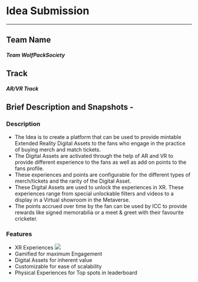 # Idea Submission
------------
## Team Name 
##### Team WolfPackSociety
## Track 
##### AR/VR Track
## Brief Description and Snapshots -
### Description
- The Idea is to create a platform that can be used to provide mintable Extended Reality Digital Assets to the fans who engage in the practice of buying merch and match tickets. 
- The Digital Assets are activated through the help of AR and VR to provide different experience to the fans as well as add on points to the fans profile.
- These experiences and points are configurable for the different types of merch/tickets and the rarity of the Digital Asset.
- These Digital Assets are used to unlock the experiences in XR. These experiences range from special unlockable filters and videos to a display in a Virtual showroom in the Metaverse.
- The points accrued over time by the fan can be used by ICC to provide rewards like signed memorabilia or a meet & greet with their favourite cricketer.

### Features
- XR Experiences
  ![](https://github.com/miscsamchris/icc-eliminator-submission/ImageAssets/Purchase_Tshirt.gif)
- Gamified for maximum Engagement
- Digital Assets for inherent value
- Customizable for ease of scalability 
- Physical Experiences for Top spots in leaderboard